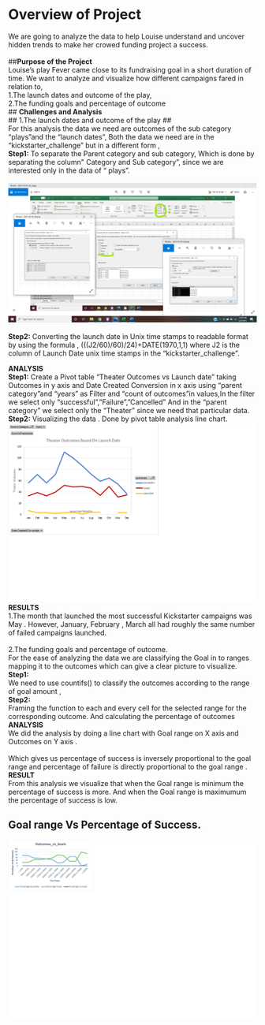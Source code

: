   # **Overview of Project**  
  We are going to analyze the data to help Louise understand and uncover hidden trends to make her crowed funding project a success.<br/>  
  ##**Purpose of the Project** <br/>
  Louise’s play Fever came close to its fundraising goal in a short duration of time. We want to analyze and visualize  how different campaigns fared in relation to,<br/>
    1.The launch dates and outcome of the play,<br/>
    2.The funding goals and percentage of outcome<br/>
    ## **Challenges and Analysis** <br/>
        ## 1.The launch dates and outcome of the play ##<br/>
                For this analysis the data we need 	are outcomes of the sub category “plays”and the “launch dates”,
         Both the data we need are in the “kickstarter_challenge” but in a different form ,<br/>
     **Step1:**  To separate the Parent category and sub category,
                 Which is done by separating the column" Category and Sub category”, since we are interested only in the data of “ plays”.<br/>                 
                 ![](https://github.com/ramyasnl/Kickstarter_Challenge/blob/main/subcatseparation.png) <br/>                 
     **Step2:**  Converting the launch date in Unix time stamps to readable format by using the formula ,
                 (((J2/60)/60)/24)+DATE(1970,1,1) where J2 is the column of Launch Date unix time stamps in the “kickstarter_challenge”.<br/>
          
   **ANALYSIS**<br/>
   **Step1:** Create a Pivot table  “Theater Outcomes vs Launch date” taking Outcomes in y axis and Date Created Conversion in x axis using 
               “parent category”and  “years” as Filter and “count of outcomes”in values,In the filter we select only “successful”,”Failure”,”Cancelled”
                And in the “parent category” we select only the “Theater” since we need that particular data.<br/>
    **Step2:** Visualizing the data . Done by  pivot table analysis line chart.<br/>
     ![](https://github.com/ramyasnl/Kickstarter_Challenge/blob/main/D1months%20vs%20theateroutcomes.png)<br/>
     **RESULTS**<br/>
     1.The month that launched the most successful Kickstarter campaigns was May . However, January, February , March 
      all had roughly the same number of failed campaigns launched.<br/>               
     2.The funding goals and percentage of outcome.<br/>
      For the ease of analyzing the data we are classifying the Goal  in to ranges mapping it to the outcomes which can give a clear picture to visualize.<br/>
     **Step1:** <br/>
      We need to use countifs() to classify the outcomes according to the range of goal amount ,<br/>
     **Step2:** <br/>
     Framing the function to each and every cell for the selected range for the corresponding outcome. 
     And calculating the percentage of outcomes <br/>
     **ANALYSIS** <br/>
     We did the analysis by doing a line chart with Goal range on X axis and Outcomes on Y axis .<br/>     
     Which gives us percentage of success is inversely proportional  to the goal range and percentage of failure is directly proportional to the goal range .<br/>
     **RESULT**<br/>
From this analysis we visualize that when the Goal range is minimum the percentage of success is more.
And when the Goal range is maximumum the percentage of success is low.<br/>
## Goal range Vs Percentage of Success.
 ![](https://github.com/ramyasnl/Kickstarter_Challenge/blob/main/Outcomes_vs_GoalD2.png)<br/>

